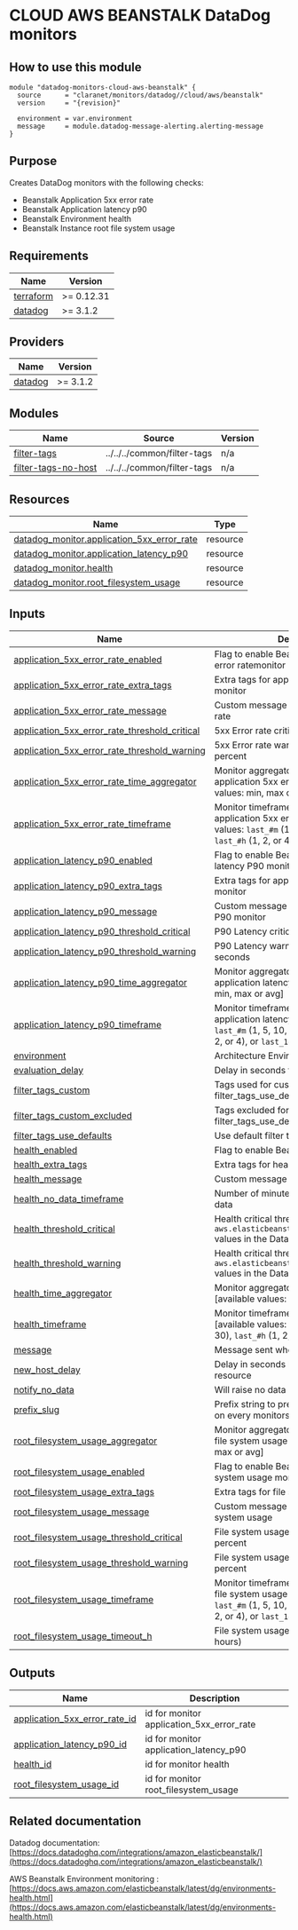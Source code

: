 # CLOUD AWS BEANSTALK DataDog monitors

## How to use this module

```hcl
module "datadog-monitors-cloud-aws-beanstalk" {
  source      = "claranet/monitors/datadog//cloud/aws/beanstalk"
  version     = "{revision}"

  environment = var.environment
  message     = module.datadog-message-alerting.alerting-message
}

```

## Purpose

Creates DataDog monitors with the following checks:

- Beanstalk Application 5xx error rate
- Beanstalk Application latency p90
- Beanstalk Environment health
- Beanstalk Instance root file system usage

## Requirements

| Name | Version |
|------|---------|
| <a name="requirement_terraform"></a> [terraform](#requirement\_terraform) | >= 0.12.31 |
| <a name="requirement_datadog"></a> [datadog](#requirement\_datadog) | >= 3.1.2 |

## Providers

| Name | Version |
|------|---------|
| <a name="provider_datadog"></a> [datadog](#provider\_datadog) | >= 3.1.2 |

## Modules

| Name | Source | Version |
|------|--------|---------|
| <a name="module_filter-tags"></a> [filter-tags](#module\_filter-tags) | ../../../common/filter-tags | n/a |
| <a name="module_filter-tags-no-host"></a> [filter-tags-no-host](#module\_filter-tags-no-host) | ../../../common/filter-tags | n/a |

## Resources

| Name | Type |
|------|------|
| [datadog_monitor.application_5xx_error_rate](https://registry.terraform.io/providers/DataDog/datadog/latest/docs/resources/monitor) | resource |
| [datadog_monitor.application_latency_p90](https://registry.terraform.io/providers/DataDog/datadog/latest/docs/resources/monitor) | resource |
| [datadog_monitor.health](https://registry.terraform.io/providers/DataDog/datadog/latest/docs/resources/monitor) | resource |
| [datadog_monitor.root_filesystem_usage](https://registry.terraform.io/providers/DataDog/datadog/latest/docs/resources/monitor) | resource |

## Inputs

| Name | Description | Type | Default | Required |
|------|-------------|------|---------|:--------:|
| <a name="input_application_5xx_error_rate_enabled"></a> [application\_5xx\_error\_rate\_enabled](#input\_application\_5xx\_error\_rate\_enabled) | Flag to enable Beanstalk application 5xx error ratemonitor | `string` | `"true"` | no |
| <a name="input_application_5xx_error_rate_extra_tags"></a> [application\_5xx\_error\_rate\_extra\_tags](#input\_application\_5xx\_error\_rate\_extra\_tags) | Extra tags for application 5xx error rate monitor | `list(string)` | `[]` | no |
| <a name="input_application_5xx_error_rate_message"></a> [application\_5xx\_error\_rate\_message](#input\_application\_5xx\_error\_rate\_message) | Custom message for application 5xx error rate | `string` | `""` | no |
| <a name="input_application_5xx_error_rate_threshold_critical"></a> [application\_5xx\_error\_rate\_threshold\_critical](#input\_application\_5xx\_error\_rate\_threshold\_critical) | 5xx Error rate critical threshold in percent | `number` | `5` | no |
| <a name="input_application_5xx_error_rate_threshold_warning"></a> [application\_5xx\_error\_rate\_threshold\_warning](#input\_application\_5xx\_error\_rate\_threshold\_warning) | 5xx Error rate warning threshold in percent | `string` | `3` | no |
| <a name="input_application_5xx_error_rate_time_aggregator"></a> [application\_5xx\_error\_rate\_time\_aggregator](#input\_application\_5xx\_error\_rate\_time\_aggregator) | Monitor aggregator for beanstalk application 5xx error rate [available values: min, max or avg] | `string` | `"sum"` | no |
| <a name="input_application_5xx_error_rate_timeframe"></a> [application\_5xx\_error\_rate\_timeframe](#input\_application\_5xx\_error\_rate\_timeframe) | Monitor timeframe for beanstalk application 5xx error rate [available values: `last_#m` (1, 5, 10, 15, or 30), `last_#h` (1, 2, or 4), or `last_1d`] | `string` | `"last_15m"` | no |
| <a name="input_application_latency_p90_enabled"></a> [application\_latency\_p90\_enabled](#input\_application\_latency\_p90\_enabled) | Flag to enable Beanstalk application latency P90 monitor | `string` | `"true"` | no |
| <a name="input_application_latency_p90_extra_tags"></a> [application\_latency\_p90\_extra\_tags](#input\_application\_latency\_p90\_extra\_tags) | Extra tags for application latency P90 monitor | `list(string)` | `[]` | no |
| <a name="input_application_latency_p90_message"></a> [application\_latency\_p90\_message](#input\_application\_latency\_p90\_message) | Custom message for application latency P90 monitor | `string` | `""` | no |
| <a name="input_application_latency_p90_threshold_critical"></a> [application\_latency\_p90\_threshold\_critical](#input\_application\_latency\_p90\_threshold\_critical) | P90 Latency critical threshold in seconds | `number` | `0.5` | no |
| <a name="input_application_latency_p90_threshold_warning"></a> [application\_latency\_p90\_threshold\_warning](#input\_application\_latency\_p90\_threshold\_warning) | P90 Latency warning threshold in seconds | `string` | `0.3` | no |
| <a name="input_application_latency_p90_time_aggregator"></a> [application\_latency\_p90\_time\_aggregator](#input\_application\_latency\_p90\_time\_aggregator) | Monitor aggregator for beanstalk application latency P90 [available values: min, max or avg] | `string` | `"min"` | no |
| <a name="input_application_latency_p90_timeframe"></a> [application\_latency\_p90\_timeframe](#input\_application\_latency\_p90\_timeframe) | Monitor timeframe for beanstalk application latency P90 [available values: `last_#m` (1, 5, 10, 15, or 30), `last_#h` (1, 2, or 4), or `last_1d`] | `string` | `"last_15m"` | no |
| <a name="input_environment"></a> [environment](#input\_environment) | Architecture Environment | `string` | n/a | yes |
| <a name="input_evaluation_delay"></a> [evaluation\_delay](#input\_evaluation\_delay) | Delay in seconds for the metric evaluation | `number` | `900` | no |
| <a name="input_filter_tags_custom"></a> [filter\_tags\_custom](#input\_filter\_tags\_custom) | Tags used for custom filtering when filter\_tags\_use\_defaults is false | `string` | `"*"` | no |
| <a name="input_filter_tags_custom_excluded"></a> [filter\_tags\_custom\_excluded](#input\_filter\_tags\_custom\_excluded) | Tags excluded for custom filtering when filter\_tags\_use\_defaults is false | `string` | `""` | no |
| <a name="input_filter_tags_use_defaults"></a> [filter\_tags\_use\_defaults](#input\_filter\_tags\_use\_defaults) | Use default filter tags convention | `string` | `"true"` | no |
| <a name="input_health_enabled"></a> [health\_enabled](#input\_health\_enabled) | Flag to enable Beanstalk Health monitor | `string` | `"true"` | no |
| <a name="input_health_extra_tags"></a> [health\_extra\_tags](#input\_health\_extra\_tags) | Extra tags for health monitor | `list(string)` | `[]` | no |
| <a name="input_health_message"></a> [health\_message](#input\_health\_message) | Custom message for health monitor | `string` | `""` | no |
| <a name="input_health_no_data_timeframe"></a> [health\_no\_data\_timeframe](#input\_health\_no\_data\_timeframe) | Number of minutes before reporting no data | `string` | `20` | no |
| <a name="input_health_threshold_critical"></a> [health\_threshold\_critical](#input\_health\_threshold\_critical) | Health critical threshold (see the `aws.elasticbeanstalk.environment_health` values in the Datadog documentation) | `number` | `20` | no |
| <a name="input_health_threshold_warning"></a> [health\_threshold\_warning](#input\_health\_threshold\_warning) | Health critical threshold (see the `aws.elasticbeanstalk.environment_health` values in the Datadog documentation) | `number` | `15` | no |
| <a name="input_health_time_aggregator"></a> [health\_time\_aggregator](#input\_health\_time\_aggregator) | Monitor aggregator for beanstalk health [available values: min, max or avg] | `string` | `"min"` | no |
| <a name="input_health_timeframe"></a> [health\_timeframe](#input\_health\_timeframe) | Monitor timeframe for beanstalk health [available values: `last_#m` (1, 5, 10, 15, or 30), `last_#h` (1, 2, or 4), or `last_1d`] | `string` | `"last_10m"` | no |
| <a name="input_message"></a> [message](#input\_message) | Message sent when an alert is triggered | `any` | n/a | yes |
| <a name="input_new_host_delay"></a> [new\_host\_delay](#input\_new\_host\_delay) | Delay in seconds before monitor new resource | `number` | `300` | no |
| <a name="input_notify_no_data"></a> [notify\_no\_data](#input\_notify\_no\_data) | Will raise no data alert if set to true | `bool` | `true` | no |
| <a name="input_prefix_slug"></a> [prefix\_slug](#input\_prefix\_slug) | Prefix string to prepend between brackets on every monitors names | `string` | `""` | no |
| <a name="input_root_filesystem_usage_aggregator"></a> [root\_filesystem\_usage\_aggregator](#input\_root\_filesystem\_usage\_aggregator) | Monitor aggregator for beanstalk instance file system usage [available values: min, max or avg] | `string` | `"max"` | no |
| <a name="input_root_filesystem_usage_enabled"></a> [root\_filesystem\_usage\_enabled](#input\_root\_filesystem\_usage\_enabled) | Flag to enable Beanstalk instance file system usage monitor | `string` | `"true"` | no |
| <a name="input_root_filesystem_usage_extra_tags"></a> [root\_filesystem\_usage\_extra\_tags](#input\_root\_filesystem\_usage\_extra\_tags) | Extra tags for file system usage monitor | `list(string)` | `[]` | no |
| <a name="input_root_filesystem_usage_message"></a> [root\_filesystem\_usage\_message](#input\_root\_filesystem\_usage\_message) | Custom message for application file system usage | `string` | `""` | no |
| <a name="input_root_filesystem_usage_threshold_critical"></a> [root\_filesystem\_usage\_threshold\_critical](#input\_root\_filesystem\_usage\_threshold\_critical) | File system usage critical threshold in percent | `string` | `90` | no |
| <a name="input_root_filesystem_usage_threshold_warning"></a> [root\_filesystem\_usage\_threshold\_warning](#input\_root\_filesystem\_usage\_threshold\_warning) | File system usage warning threshold in percent | `string` | `80` | no |
| <a name="input_root_filesystem_usage_timeframe"></a> [root\_filesystem\_usage\_timeframe](#input\_root\_filesystem\_usage\_timeframe) | Monitor timeframe for beanstalk instance file system usage [available values: `last_#m` (1, 5, 10, 15, or 30), `last_#h` (1, 2, or 4), or `last_1d`] | `string` | `"last_5m"` | no |
| <a name="input_root_filesystem_usage_timeout_h"></a> [root\_filesystem\_usage\_timeout\_h](#input\_root\_filesystem\_usage\_timeout\_h) | File system usage auto-resolving state (in hours) | `number` | `0` | no |

## Outputs

| Name | Description |
|------|-------------|
| <a name="output_application_5xx_error_rate_id"></a> [application\_5xx\_error\_rate\_id](#output\_application\_5xx\_error\_rate\_id) | id for monitor application\_5xx\_error\_rate |
| <a name="output_application_latency_p90_id"></a> [application\_latency\_p90\_id](#output\_application\_latency\_p90\_id) | id for monitor application\_latency\_p90 |
| <a name="output_health_id"></a> [health\_id](#output\_health\_id) | id for monitor health |
| <a name="output_root_filesystem_usage_id"></a> [root\_filesystem\_usage\_id](#output\_root\_filesystem\_usage\_id) | id for monitor root\_filesystem\_usage |
## Related documentation

Datadog documentation: [https://docs.datadoghq.com/integrations/amazon_elasticbeanstalk/](https://docs.datadoghq.com/integrations/amazon_elasticbeanstalk/)

AWS Beanstalk Environment monitoring : [https://docs.aws.amazon.com/elasticbeanstalk/latest/dg/environments-health.html](https://docs.aws.amazon.com/elasticbeanstalk/latest/dg/environments-health.html)
